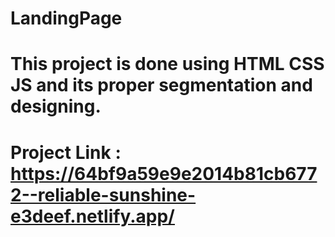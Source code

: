 # LandingPage
# This project is done using HTML CSS JS and its proper segmentation and designing.
# Project Link : https://64bf9a59e9e2014b81cb6772--reliable-sunshine-e3deef.netlify.app/
